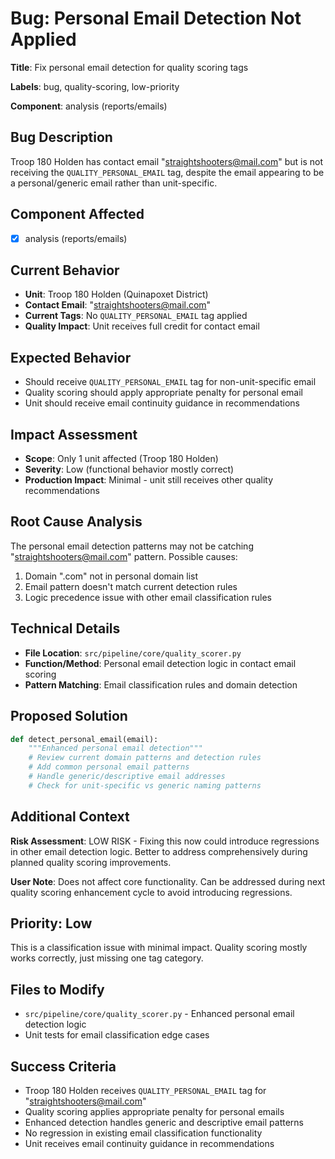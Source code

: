 # Bug: Personal Email Detection Not Applied

**Title**: Fix personal email detection for quality scoring tags

**Labels**: bug, quality-scoring, low-priority

**Component**: analysis (reports/emails)

## Bug Description
Troop 180 Holden has contact email "straightshooters@mail.com" but is not receiving the `QUALITY_PERSONAL_EMAIL` tag, despite the email appearing to be a personal/generic email rather than unit-specific.

## Component Affected
- [x] analysis (reports/emails)

## Current Behavior
- **Unit**: Troop 180 Holden (Quinapoxet District)
- **Contact Email**: "straightshooters@mail.com"
- **Current Tags**: No `QUALITY_PERSONAL_EMAIL` tag applied
- **Quality Impact**: Unit receives full credit for contact email

## Expected Behavior  
- Should receive `QUALITY_PERSONAL_EMAIL` tag for non-unit-specific email
- Quality scoring should apply appropriate penalty for personal email
- Unit should receive email continuity guidance in recommendations

## Impact Assessment
- **Scope**: Only 1 unit affected (Troop 180 Holden)
- **Severity**: Low (functional behavior mostly correct)
- **Production Impact**: Minimal - unit still receives other quality recommendations

## Root Cause Analysis
The personal email detection patterns may not be catching "straightshooters@mail.com" pattern. Possible causes:
1. Domain ".com" not in personal domain list 
2. Email pattern doesn't match current detection rules
3. Logic precedence issue with other email classification rules

## Technical Details
- **File Location**: `src/pipeline/core/quality_scorer.py`
- **Function/Method**: Personal email detection logic in contact email scoring
- **Pattern Matching**: Email classification rules and domain detection

## Proposed Solution
```python
def detect_personal_email(email):
    """Enhanced personal email detection"""
    # Review current domain patterns and detection rules
    # Add common personal email patterns
    # Handle generic/descriptive email addresses
    # Check for unit-specific vs generic naming patterns
```

## Additional Context
**Risk Assessment**: LOW RISK - Fixing this now could introduce regressions in other email detection logic. Better to address comprehensively during planned quality scoring improvements.

**User Note**: Does not affect core functionality. Can be addressed during next quality scoring enhancement cycle to avoid introducing regressions.

## Priority: Low
This is a classification issue with minimal impact. Quality scoring mostly works correctly, just missing one tag category.

## Files to Modify
- `src/pipeline/core/quality_scorer.py` - Enhanced personal email detection logic
- Unit tests for email classification edge cases

## Success Criteria
- Troop 180 Holden receives `QUALITY_PERSONAL_EMAIL` tag for "straightshooters@mail.com"
- Quality scoring applies appropriate penalty for personal emails
- Enhanced detection handles generic and descriptive email patterns
- No regression in existing email classification functionality
- Unit receives email continuity guidance in recommendations